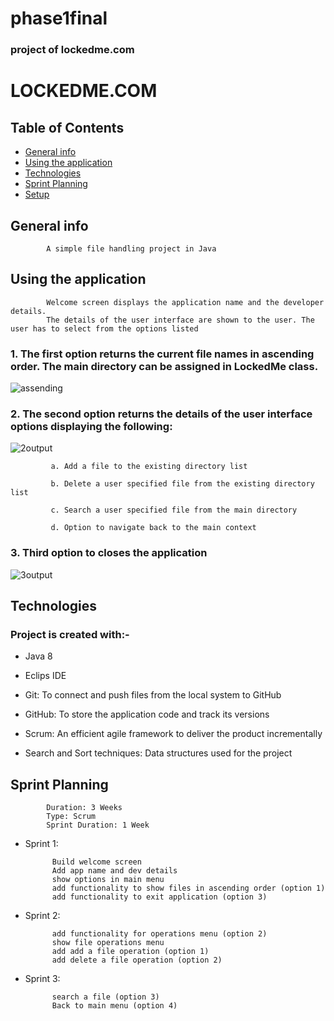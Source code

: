 # phase1final
### project of lockedme.com
# LOCKEDME.COM

## Table of Contents
* [General info](https://github.com/Sidd180D/phase1final/new/main?readme=1#general-info)
* [Using the application](https://github.com/Sidd180D/phase1final/new/main?readme=1#using-the-application)
* [Technologies](https://github.com/Sidd180D/phase1final/new/main?readme=1#technologies)
* [Sprint Planning](https://github.com/Sidd180D/phase1final/new/main?readme=1#sprint-planning)
* [Setup](https://github.com/Sidd180D/phase1final/new/main?readme=1#setup)



## General info
            A simple file handling project in Java


## Using the application
            Welcome screen displays the application name and the developer details.
            The details of the user interface are shown to the user. The user has to select from the options listed

### 1. The first option returns the current file names in ascending order. The main directory can be assigned in LockedMe class.
![assending](https://user-images.githubusercontent.com/96615845/155463733-a42f72bc-3076-44e7-a1a4-cb14c1007b62.JPG)


### 2. The second option returns the details of the user interface options displaying the following:
 ![2output](https://user-images.githubusercontent.com/96615845/155463754-4a6652fd-2b17-4b32-b16e-703df53826b5.JPG)

             a. Add a file to the existing directory list

             b. Delete a user specified file from the existing directory list

             c. Search a user specified file from the main directory

             d. Option to navigate back to the main context

### 3. Third option to closes the application









![3output](https://user-images.githubusercontent.com/96615845/155463766-7987ae9c-e66c-456a-88fc-637786187d4c.JPG)


## Technologies
### Project is created with:-
* Java 8

* Eclips IDE

* Git: To connect and push files from the local system to GitHub

* GitHub: To store the application code and track its versions

* Scrum: An efficient agile framework to deliver the product incrementally

* Search and Sort techniques: Data structures used for the project


## Sprint Planning
            Duration: 3 Weeks
            Type: Scrum
            Sprint Duration: 1 Week

* Sprint 1:

            Build welcome screen
            Add app name and dev details
            show options in main menu
            add functionality to show files in ascending order (option 1)
            add functionality to exit application (option 3)

* Sprint 2:

            add functionality for operations menu (option 2)
            show file operations menu
            add add a file operation (option 1)
            add delete a file operation (option 2)

* Sprint 3:

            search a file (option 3)
            Back to main menu (option 4)




